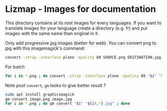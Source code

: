Lizmap - Images for documentation
=================================
This directory contains at its root images for every languages. If you want to translate images for your language create a directory (e.g. fr) and put images with the same name than original in it.

Only add progressive jpg images (better for web). You can convert png to jpg with this imagemagick's command: 
```bash
convert -strip -interlace plane -quality 80 SOURCE.png DESTINATION.jpg
```

For batch
```bash
for i in *.png ; do convert -strip -interlace plane -quality 80 "$i" "${i%.*}.jpg" ; done && ls *.png | xargs rm && git checkout logo.png logo_big.png
```

Note *post* `convert`, `gm` looks to give better result ?
```bash
sudo apt install graphicsmagick
gm convert image.png image.jpg
for i in *.png ; do gm convert "$i" "${i%.*}.jpg" ; done
```
